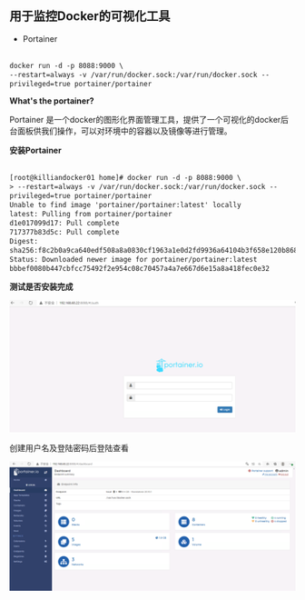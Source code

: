 ## 用于监控Docker的可视化工具

* Portainer

```

docker run -d -p 8088:9000 \
--restart=always -v /var/run/docker.sock:/var/run/docker.sock --privileged=true portainer/portainer

```

**What's the portainer?**

Portainer 是一个docker的图形化界面管理工具，提供了一个可视化的docker后台面板供我们操作，可以对环境中的容器以及镜像等进行管理。

**安装Portainer**

```

[root@killiandocker01 home]# docker run -d -p 8088:9000 \
> --restart=always -v /var/run/docker.sock:/var/run/docker.sock --privileged=true portainer/portainer
Unable to find image 'portainer/portainer:latest' locally
latest: Pulling from portainer/portainer
d1e017099d17: Pull complete
717377b83d5c: Pull complete
Digest: sha256:f8c2b0a9ca640edf508a8a0830cf1963a1e0d2fd9936a64104b3f658e120b868
Status: Downloaded newer image for portainer/portainer:latest
bbbef0080b447cbfcc75492f2e954c08c70457a4a7e667d6e15a8a418fec0e32

```

**测试是否安装完成**

![20201221151431](https://raw.githubusercontent.com/KillianQi/KillianQi-Killian-Private-Image/main/img/20201221151431.png)


创建用户名及登陆密码后登陆查看

![20201221151502](https://raw.githubusercontent.com/KillianQi/KillianQi-Killian-Private-Image/main/img/20201221151502.png)